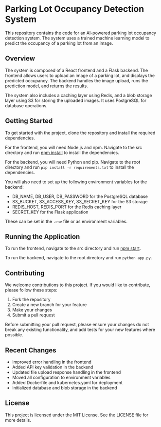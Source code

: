 # Parking Lot Occupancy Detection System

This repository contains the code for an AI-powered parking lot occupancy detection system. The system uses a trained machine learning model to predict the occupancy of a parking lot from an image.

## Overview

The system is composed of a React frontend and a Flask backend. The frontend allows users to upload an image of a parking lot, and displays the predicted occupancy. The backend handles the image upload, runs the prediction model, and returns the results.

The system also includes a caching layer using Redis, and a blob storage layer using S3 for storing the uploaded images. It uses PostgreSQL for database operations.

## Getting Started

To get started with the project, clone the repository and install the required dependencies.

For the frontend, you will need Node.js and npm. Navigate to the src directory and run [npm install]() to install the dependencies.

For the backend, you will need Python and pip. Navigate to the root directory and run `pip install -r requirements.txt` to install the dependencies.

You will also need to set up the following environment variables for the backend:

- DB_NAME, DB_USER, DB_PASSWORD for the PostgreSQL database
- S3_BUCKET, S3_ACCESS_KEY, S3_SECRET_KEY for the S3 storage
- REDIS_HOST, REDIS_PORT for the Redis caching layer
- SECRET_KEY for the Flask application

These can be set in the `.env` file or as environment variables.

## Running the Application

To run the frontend, navigate to the src directory and run [npm start]().

To run the backend, navigate to the root directory and run `python app.py`.

## Contributing

We welcome contributions to this project. If you would like to contribute, please follow these steps:

1. Fork the repository
2. Create a new branch for your feature
3. Make your changes
4. Submit a pull request

Before submitting your pull request, please ensure your changes do not break any existing functionality, and add tests for your new features where possible.

## Recent Changes

- Improved error handling in the frontend
- Added API key validation in the backend
- Updated file upload response handling in the frontend
- Moved all configuration to environment variables
- Added Dockerfile and kubernetes.yaml for deployment
- Initialized database and blob storage in the backend

## License

This project is licensed under the MIT License. See the LICENSE file for more details.